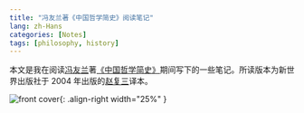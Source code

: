 ```yaml
---
title: "冯友兰著《中国哲学简史》阅读笔记"
lang: zh-Hans
categories: [Notes]
tags: [philosophy, history]
---
```


本文是我在阅读[冯友兰](https://zh.wikipedia.org/wiki/%E5%86%AF%E5%8F%8B%E5%85%B0)著[《中国哲学简史》](https://book.douban.com/subject/1021273/)期间写下的一些笔记。所读版本为新世界出版社于 2004 年出版的[赵复三](https://zh.wikipedia.org/wiki/%E8%B5%B5%E5%A4%8D%E4%B8%89)译本。

![front cover](https://img9.doubanio.com/view/subject/s/public/s1069364.jpg){: .align-right width="25%" }
